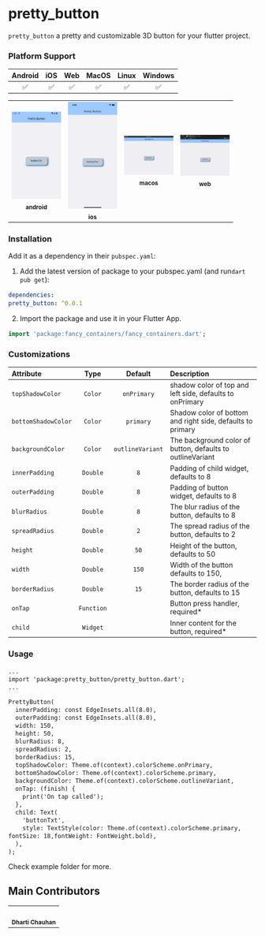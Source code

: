 # pretty_button

`pretty_button` a pretty and customizable 3D button for your flutter project.

### Platform Support

| Android | iOS | Web | MacOS | Linux | Windows |
| :-----: | :-: | :---: | :-----: | :-: | :---: |
| &#9989; | &#9989; | &#9989; | &#9989; | &#9989; | &#9989; |

<table>
  <tr>
    <td align="center"><a href="https://github.com/Dharti1623/prettyButtons/blob/main/screenshots/android.png"><img src="https://raw.githubusercontent.com/Dharti1623/prettyButtons/main/screenshots/android.png" width="100px;" alt="android"/><br /><sub><b>android</b></sub></a></td>
    <td align="center"><a href="https://github.com/Dharti1623/prettyButtons/blob/main/screenshots/iphone"><img src="https://raw.githubusercontent.com/Dharti1623/prettyButtons/main/screenshots/iphone.png" width="100px;" alt="ios"/><br /><sub><b>ios</b></sub></a></td>
    <td align="center"><a href="https://github.com/Dharti1623/prettyButtons/blob/main/screenshots/macOs.png"><img src="https://raw.githubusercontent.com/Dharti1623/prettyButtons/main/screenshots/macOs.png" width="100px;" alt="macos"/><br /><sub><b>macos</b></sub></a></td>
    <td align="center"><a href="https://github.com/Dharti1623/prettyButtons/blob/main/screenshots/web.png"><img src="https://raw.githubusercontent.com/Dharti1623/prettyButtons/main/screenshots/web.png" width="100px;" alt="web"/><br /><sub><b>web</b></sub></a></td>
  </tr>
</table>


<!-- ![Android Image](screenshots/android.png)
![ios Image](screenshots/iphone.png)
![macos Image](screenshots/macOs.png)
![web Image](screenshots/web.png) -->

### Installation

Add it as a dependency in their `pubspec.yaml`:


1. Add the latest version of package to your pubspec.yaml (and run`dart pub get`):
```yaml
dependencies:
pretty_button: ^0.0.1
```
2. Import the package and use it in your Flutter App.
```dart
import 'package:fancy_containers/fancy_containers.dart';
```

### Customizations

| Attribute           |    Type    |     Default      | Description                                                |
|:--------------------|:----------:|:----------------:|:-----------------------------------------------------------|
| `topShadowColor`    |  `Color`   |   `onPrimary`    | shadow color of top and left side, defaults to onPrimary   |
| `bottomShadowColor` |  `Color`   |    `primary`     | Shadow color of bottom and right side, defaults to primary |
| `backgroundColor`   |  `Color`   | `outlineVariant` | The background color of button, defaults to outlineVariant |
| `innerPadding`      |  `Double`  |       `8`        | Padding of child widget, defaults to 8                     |
| `outerPadding`      |  `Double`  |       `8`        | Padding of button widget, defaults to 8                    |
| `blurRadius`        |  `Double`  |       `8`        | The blur radius of the button, defaults to 8               |
| `spreadRadius`      |  `Double`  |       `2`        | The spread radius of the button, defaults to 2             |
| `height`            |  `Double`  |       `50`       | Height of the button, defaults to 50                       |
| `width`             |  `Double`  |      `150`       | Width of the button defaults to 150,                       |
| `borderRadius`      |  `Double`  |       `15`       | The border radius of the button, defaults to 15            |
| `onTap`             | `Function` |                  | Button press handler, required*                            |
| `child`             |  `Widget`  |                  | Inner content for the button, required*                    |

### Usage

```
...
import 'package:pretty_button/pretty_button.dart';
...
```

```
PrettyButton(
  innerPadding: const EdgeInsets.all(8.0),
  outerPadding: const EdgeInsets.all(8.0),
  width: 150,
  height: 50,
  blurRadius: 8,
  spreadRadius: 2,
  borderRadius: 15,
  topShadowColor: Theme.of(context).colorScheme.onPrimary,
  bottomShadowColor: Theme.of(context).colorScheme.primary,
  backgroundColor: Theme.of(context).colorScheme.outlineVariant,
  onTap: (finish) {
    print('On tap called');
  },
  child: Text(
    'buttonTxt',
    style: TextStyle(color: Theme.of(context).colorScheme.primary, fontSize: 18,fontWeight: FontWeight.bold),
  ),
);
```

Check example folder for more.

## Main Contributors

<table>
  <tr>
    <td align="center"><a href="https://github.com/Dharti1623"><img src="https://avatars.githubusercontent.com/u/102344648?s=400&u=f090532c81927a74127240b841de2f79e388fc02&v=4" width="100px;" alt=""/><br /><sub><b>Dharti Chauhan </b></sub></a></td>
  </tr>
</table>
<br/>
